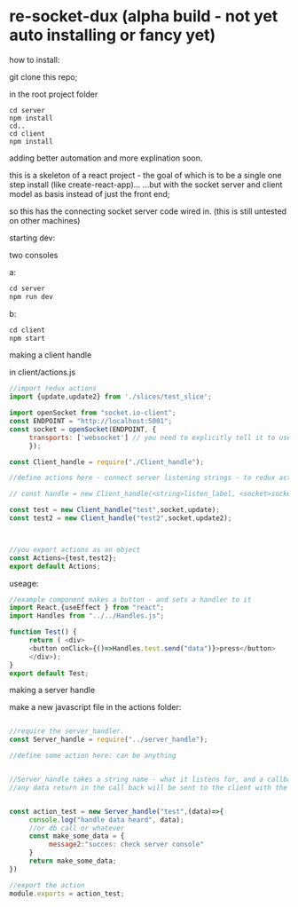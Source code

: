 # re-socket-dux (alpha build - not yet auto installing or fancy yet)

how to install:

git clone this repo;

in the root project folder
```
cd server
npm install
cd..
cd client
npm install
```


adding better automation and more explination soon.

this is a skeleton of a react project - the goal of which is to be a single one step install (like create-react-app)...
...but with the socket server and client model as basis instead of just the front end;

so this has the connecting socket server code wired in.
(this is still untested on other machines) 




starting dev:

two consoles

a:
```js
cd server
npm run dev
  ```
b:
```js
cd client
npm start
```


making a client handle

in client/actions.js

```js
//import redux actions
import {update,update2} from './slices/test_slice';

import openSocket from "socket.io-client";
const ENDPOINT = "http://localhost:5001";
const socket = openSocket(ENDPOINT, {
     transports: ['websocket'] // you need to explicitly tell it to use websockets
     }); 

const Client_handle = require("./Client_handle");

//define actions here - connect server listening strings - to redux actions

// const handle = new Client_handle(<string>listen_label, <socket>socket, <redux action> action);

const test = new Client_handle("test",socket,update);
const test2 = new Client_handle("test2",socket,update2);



//you export actions as an object
const Actions={test,test2};
export default Actions;
```
useage:

```js
//example component makes a button - and sets a handler to it
import React,{useEffect } from "react";
import Handles from "../../Handles.js";

function Test() {
     return ( <div>
     <button onClick={()=>Handles.test.send("data")}>press</button>
     </div>);
}
export default Test;

```




making a server handle

make a new javascript file in the actions folder: 
```js

//require the server_handler.
const Server_handle = require("../server_handle");

//define some action here: can be anything 


//Server_handle takes a string name - what it listens for, and a callback - for when it hears that data.
//any data return in the call back will be sent to the client with the same tag


const action_test = new Server_handle("test",(data)=>{
     console.log("handle data heard", data);
     //or db call or whatever
     const make_some_data = {
          message2:"succes: check server console"
     }
     return make_some_data;
})

//export the action
module.exports = action_test;

```


